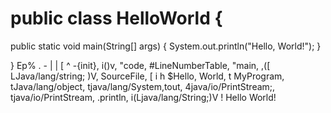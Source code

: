 # public class HelloWorld {

   public static void main(String[] args) {
     System.out.println("Hello, World!"); 
   } 

}
Ep% . - | | [ ^ -{init}, i()v, "code, #LineNumberTable, "main, ,([ LJava/lang/string; )V, SourceFile,
[ i h $Hello, World, t MyProgram, tJava/lang/object, tjava/lang/System,tout, 4java/io/PrintStream;,
tjava/io/PrintStream, .println, i(Ljava/lang/String;)V !
Hello World!
